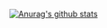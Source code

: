 [![Anurag's github stats](https://github-readme-stats.vercel.app/api?username=jorybeast97)](https://github.com/anuraghazra/github-readme-stats)
